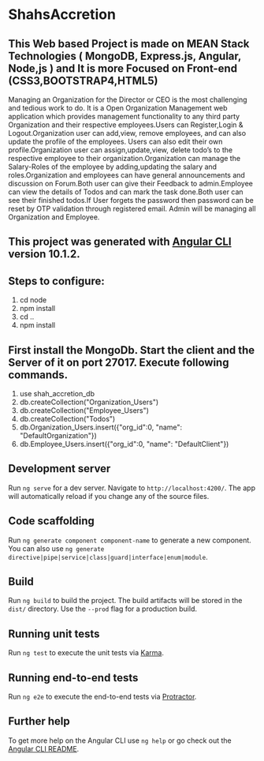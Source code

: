 # ShahsAccretion

## This Web based Project is made on MEAN Stack Technologies ( MongoDB, Express.js, Angular, Node,js ) and It is more Focused on Front-end (CSS3,BOOTSTRAP4,HTML5)

Managing an Organization for the Director or CEO is the most challenging and tedious work to do. It is a Open Organization Management web application which provides management functionality to any third party Organization and their respective employees.Users can Register,Login & Logout.Organization user can add,view, remove employees, and can also update the profile of the employees. Users can also edit their own profile.Organization user can assign,update,view, delete todo’s to the respective employee to their organization.Organization can manage the Salary-Roles of the employee by adding,updating the salary and roles.Organization and employees can have general announcements and discussion on Forum.Both user can give their Feedback to admin.Employee can view the details of Todos and can mark the task done.Both user can see their finished todos.If User forgets the password then password can be reset by OTP validation through registered email. Admin will be managing all Organization and Employee.


## This project was generated with [Angular CLI](https://github.com/angular/angular-cli) version 10.1.2.
## Steps to configure:
1. cd node
2. npm install
3. cd ..
4. npm install

## First install the MongoDb. Start the client and the Server of it on port 27017. Execute following commands.
1. use shah_accretion_db
2. db.createCollection("Organization_Users")
3. db.createCollection("Employee_Users")
4. db.createCollection("Todos")
5. db.Organization_Users.insert({"org_id":0, "name": "DefaultOrganization"})
6. db.Employee_Users.insert({"org_id":0, "name": "DefaultClient"})

## Development server

Run `ng serve` for a dev server. Navigate to `http://localhost:4200/`. The app will automatically reload if you change any of the source files.

## Code scaffolding

Run `ng generate component component-name` to generate a new component. You can also use `ng generate directive|pipe|service|class|guard|interface|enum|module`.

## Build

Run `ng build` to build the project. The build artifacts will be stored in the `dist/` directory. Use the `--prod` flag for a production build.

## Running unit tests

Run `ng test` to execute the unit tests via [Karma](https://karma-runner.github.io).

## Running end-to-end tests

Run `ng e2e` to execute the end-to-end tests via [Protractor](http://www.protractortest.org/).

## Further help

To get more help on the Angular CLI use `ng help` or go check out the [Angular CLI README](https://github.com/angular/angular-cli/blob/master/README.md).
